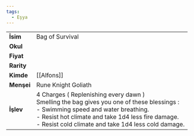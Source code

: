 ```yaml
---
tags:
  - Eşya
---  
```

  
|  |  |  
|---|---|  
| **İsim** | Bag of Survival|  
| **Okul** | |  
| **Fiyat** | |  
| **Rarity** | |  
| **Kimde** | [[Alfons]]|  
| **Menşei** | Rune Knight Goliath|  
| **İşlev** | 4 Charges ( Replenishing every dawn )<br>Smelling the bag gives you one of these blessings :<br>- Swimming speed and water breathing.<br>- Resist hot climate and take 1d4 less fire damage.<br>- Resist cold climate and take 1d4 less cold damage.|  
